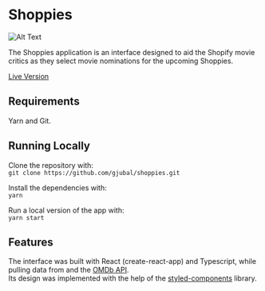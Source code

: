 # Shoppies

![Alt Text](https://media.giphy.com/media/TG7jUjEcwP5fWAqfAA/giphy.gif)

The Shoppies application is an interface designed to aid the Shopify movie
critics as they select movie nominations for the upcoming Shoppies.

[Live Version](www.google.com)

## Requirements

Yarn and Git.

## Running Locally

Clone the repository with:\
`git clone https://github.com/gjubal/shoppies.git`

Install the dependencies with:\
`yarn`

Run a local version of the app with:\
`yarn start`

## Features

The interface was built with React (create-react-app) and Typescript, while pulling data from and the [OMDb API](https://www.omdbapi.com/).\
Its design was implemented with the help of the [styled-components](https://styled-components.com/) library.



